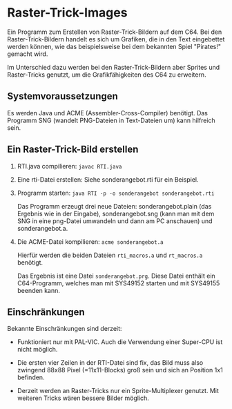 # Raster-Trick-Images

Ein Programm zum Erstellen von Raster-Trick-Bildern auf dem C64. Bei
den Raster-Trick-Bildern handelt es sich um Grafiken, die in den Text
eingebettet werden können, wie das beispielsweise bei dem bekannten
Spiel "Pirates!" gemacht wird.

Im Unterschied dazu werden bei den Raster-Trick-Bildern aber Sprites
und Raster-Tricks genutzt, um die Grafikfähigkeiten des C64 zu
erweitern.

## Systemvoraussetzungen

Es werden Java und ACME (Assembler-Cross-Compiler) benötigt. Das
Programm SNG (wandelt PNG-Dateien in Text-Dateien um) kann hilfreich
sein.

## Ein Raster-Trick-Bild erstellen

1. RTI.java compilieren: `javac RTI.java`
2. Eine rti-Datei erstellen: Siehe sonderangebot.rti für ein Beispiel.
3. Programm starten: `java RTI -p -o sonderangebot sonderangebot.rti`

   Das Programm erzeugt drei neue Dateien: sonderangebot.plain (das
   Ergebnis wie in der Eingabe), sonderangebot.sng (kann man mit dem
   SNG in eine png-Datei umwandeln und dann am PC anschauen) und
   sonderangebot.a.

4. Die ACME-Datei kompilieren: `acme sonderangebot.a`

   Hierfür werden die beiden Dateien `rti_macros.a` und
   `rt_macros.a` benötigt.

   Das Ergebnis ist eine Datei `sonderangebot.prg`. Diese
   Datei enthält ein C64-Programm, welches man mit SYS49152
   starten und mit SYS49155 beenden kann.

## Einschränkungen

Bekannte Einschränkungen sind derzeit:

- Funktioniert nur mit PAL-VIC. Auch die Verwendung einer Super-CPU
  ist nicht möglich.

- Die ersten vier Zeilen in der RTI-Datei sind fix, das Bild muss also
  zwingend 88x88 Pixel (=11x11-Blocks) groß sein und sich an Position
  1x1 befinden.

- Derzeit werden an Raster-Tricks nur ein Sprite-Multiplexer genutzt.
  Mit weiteren Tricks wären bessere Bilder möglich.
